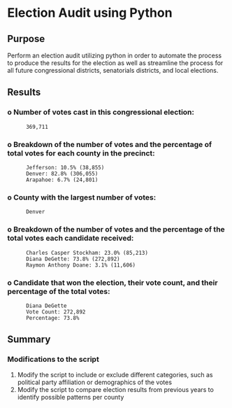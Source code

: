 # Election Audit using Python
## Purpose

Perform an election audit utilizing python in order to automate the process to produce the results for the election as well as streamline the process for all future congressional districts, senatorials districts, and local elections.



## Results
### o Number of votes cast in this congressional election: 
          369,711
### o Breakdown of the number of votes and the percentage of total votes for each county in the precinct: 
          Jefferson: 10.5% (38,855)
          Denver: 82.8% (306,055)
          Arapahoe: 6.7% (24,801)
### o County with the largest number of votes: 
          Denver
### o Breakdown of the number of votes and the percentage of the total votes each candidate received: 
          Charles Casper Stockham: 23.0% (85,213)
          Diana DeGette: 73.8% (272,892)
          Raymon Anthony Doane: 3.1% (11,606)
### o Candidate that won the election, their vote count, and their percentage of the total votes:
          Diana DeGette
          Vote Count: 272,892
          Percentage: 73.8%
## Summary

### Modifications to the script

1. Modify the script to include or exclude different categories, such as political party affiliation or demographics of the votes
2. Modify the script to compare election results from previous years to identify possible patterns per county
